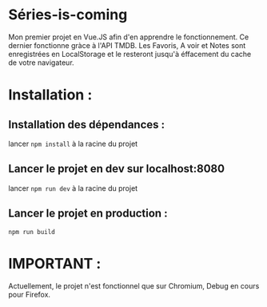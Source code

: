 # Séries-is-coming

Mon premier projet en Vue.JS afin d'en apprendre le fonctionnement.
Ce dernier fonctionne gràce à l'API TMDB.
Les Favoris, A voir et Notes sont enregistrées en LocalStorage et le resteront jusqu'à éffacement du cache de votre navigateur.


# Installation :

## Installation des dépendances :

lancer `npm install` à la racine du projet

## Lancer le projet en dev sur localhost:8080
lancer `npm run dev` à la racine du projet

## Lancer le projet en production :
`npm run build`


# IMPORTANT : 
Actuellement, le projet n'est fonctionnel que sur Chromium, Debug en cours pour Firefox.
